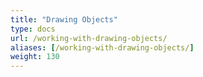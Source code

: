 ```yaml
---
title: "Drawing Objects"
type: docs
url: /working-with-drawing-objects/
aliases: [/working-with-drawing-objects/]
weight: 130
---
```


